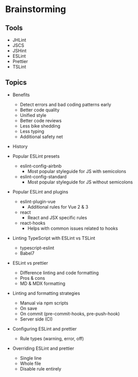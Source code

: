 # Brainstorming

## Tools

* JHLint
* JSCS
* JSHint
* ESLint
* Prettier
* TSLint


## Topics

* Benefits
  * Detect errors and bad coding patterns early
  * Better code quality
  * Unified style
  * Better code reviews
  * Less bike shedding
  * Less typing
  * Additional safety net

* History

* Popular ESLint presets
  * eslint-config-airbnb
    * Most popular styleguide for JS with semicolons
  * eslint-config-standard
    * Most popular styleguide for JS without semicolons

* Popular ESLint and plugins
  * eslint-plugin-vue
    * Additional rules for Vue 2 & 3
  * react
    * React and JSX specific rules
  * react-hooks
    * Helps with common issues related to hooks

* Linting TypeScript with ESLint vs TSLint
  * typescript-eslint
  * Babel7

* ESLint vs prettier
  * Difference linting and code formatting
  * Pros & cons
  * MD & MDX formatting

* Linting and formatting strategies
  * Manual via npm scripts
  * On save
  * On commit (pre-commit-hooks, pre-push-hook)
  * Server side (CI)

* Configuring ESLint and prettier
  * Rule types (warning, error, off)

* Overriding ESLint and prettier
  * Single line
  * Whole file
  * Disable rule entirely


